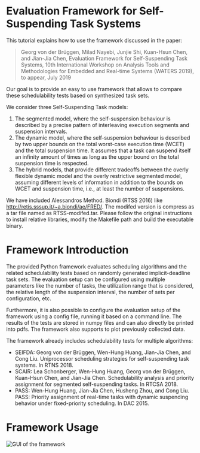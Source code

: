 # Evaluation Framework for Self-Suspending Task Systems
This tutorial explains how to use the framework discussed in the paper:
>Georg von der Brüggen, Milad Nayebi, Junjie Shi, Kuan-Hsun Chen, and Jian-Jia Chen, Evaluation Framework for Self-Suspending Task Systems, 10th International Workshop on Analysis Tools and Methodologies for Embedded and Real-time Systems (WATERS 2019), to appear, July 2019

Our goal is to provide an easy to use framework that allows to compare these schedulability tests based on synthesized task sets.

We consider three Self-Suspending Task models:
1. The segmented model, where the self-suspension behaviour is described by a precise pattern of interleaving execution segments and suspension intervals.
2. The dynamic model, where the self-suspension behaviour is described by two upper bounds on the total worst-case execution time (WCET) and the total suspension time. It assumes that a task can suspend itself an infinity amount of times as long as the upper bound on the total suspension time is respected.
3. The hybrid models, that provide different tradeoffs between the overly flexible dynamic model and the overly restrictive segmented model, assuming different levels of information in addition to the bounds on WCET and suspension time, i.e., at least the number of suspensions.

We have included Alessandros Method. Biondi (RTSS 2016) like http://retis.sssup.it/~a.biondi/ae/FRED/.
The modifed version is compress as a tar file named as RTSS-modifed.tar. Please follow the original instructions to install relative libraries, modify the Makefile path and build the executable binary.

# Framework Introduction

The provided Python framework evaluates scheduling algorithms and the related schedulability tests based on randomly generated implicit-deadline task sets. The evaluation setup can be configured using multiple parameters like the number of tasks, the utilization range that is considered, the relative length of the suspension interval, the number of sets per configuration, etc. 

Furthermore, it is also possible to configure the evaluation setup of the framework using a config file, running it based on a command line. The results of the tests are stored in numpy files and can also directly be printed into pdfs. The framework also supports to plot previously collected data. 

The framework already includes schedulability tests for multiple algorithms:
* SEIFDA: Georg von der Brüggen, Wen-Hung Huang, Jian-Jia Chen, and Cong Liu. Uniprocessor scheduling strategies for self-suspending task systems. In RTNS 2018.
* SCAIR: Lea Schonberger, Wen-Hung Huang, Georg von der Brüggen, Kuan-Hsun Chen, and Jian-Jia Chen. Schedulability analysis and priority assignment for segmented self-suspending tasks. In RTCSA 2018.
* PASS: Wen-Hung Huang, Jian-Jia Chen, Husheng Zhou, and Cong Liu. PASS: Priority assignment of real-time tasks with dynamic suspending behavior under fixed-priority scheduling. In DAC 2015.

# Framework Usage
![GUI of the framework](https://github.com/tu-dortmund-ls12-rt/SSSEvaluation/blob/master/framework_gui-1.jpg)
